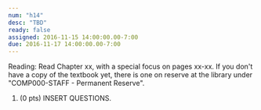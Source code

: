 ```yaml
---
num: "h14"
desc: "TBD"
ready: false
assigned: 2016-11-15 14:00:00.00-7:00
due: 2016-11-17 14:00:00.00-7:00
---
```

Reading: Read Chapter xx, with a special focus on pages xx-xx.    If you don't have a copy of the textbook yet, there is one on reserve at the library under "COMP000-STAFF - Permanent Reserve".

1.	(0 pts) INSERT QUESTIONS.
	<div style="margin-bottom:4em"></div>
